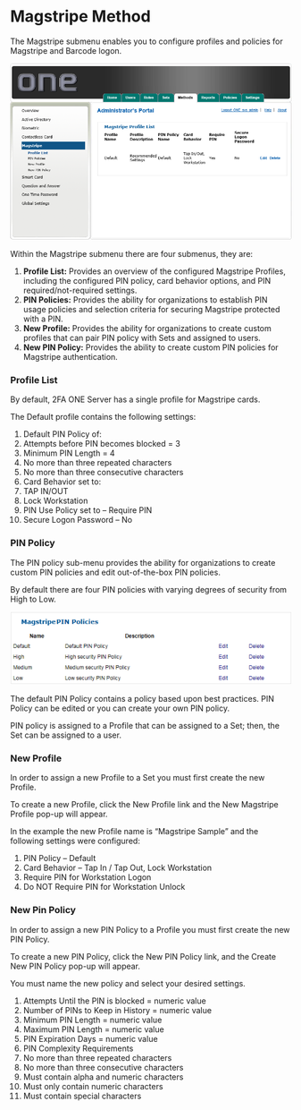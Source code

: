 # Magstripe Method

The Magstripe submenu enables you to configure profiles and policies for Magstripe and Barcode logon.

![Magstripe list](images/magstripeList.png)

Within the Magstripe submenu there are four submenus, they are:

1.	**Profile List:** Provides an overview of the configured Magstripe Profiles, including the configured PIN policy, card behavior options, and PIN required/not-required settings.
2.	**PIN Policies:** Provides the ability for organizations to establish PIN usage policies and selection criteria for securing Magstripe protected with a PIN.
3.	**New Profile:** Provides the ability for organizations to create custom profiles that can pair PIN policy with
Sets and assigned to users.
4.	**New PIN Policy:** Provides the ability to create custom PIN policies for Magstripe authentication.

### Profile List

By default, 2FA ONE Server has a single profile for Magstripe cards. 

The Default profile contains the following settings:

1.	Default PIN Policy of:
  2.	Attempts before PIN becomes blocked = 3
  3.	Minimum PIN Length = 4
  4.	No more than three repeated characters
  5.	No more than three consecutive characters
2.	Card Behavior set to:
  3.	TAP IN/OUT
  4.	Lock Workstation
3.	PIN Use Policy set to – Require PIN
4.	Secure Logon Password – No

### PIN Policy

The PIN policy sub-menu provides the ability for organizations to create custom PIN policies and edit out-of-the-box PIN policies. 

By default there are four PIN policies with varying degrees of security from High to Low. 

![Magstripe Pin Policies](images/magstripePinPolicies.png)

The default PIN Policy contains a policy based upon best practices. PIN Policy can be edited or you can create your own PIN policy. 

PIN policy is assigned to a Profile that can be assigned to a Set; then, the Set can be assigned to a user.


### New Profile

In order to assign a new Profile to a Set you must first create the new Profile. 

To create a new Profile, click the New Profile link and the New Magstripe Profile pop-up will appear. 

In the example the new Profile name is “Magstripe Sample” and the following settings were configured:

1.	PIN Policy – Default
2.	Card Behavior – Tap In / Tap Out, Lock Workstation
3.	Require PIN for Workstation Logon
4.	Do NOT Require PIN for Workstation Unlock

### New Pin Policy

In order to assign a new PIN Policy to a Profile you must first create the new PIN Policy. 

To create a new PIN Policy, click the New PIN Policy link, and the Create New PIN Policy pop-up will appear. 

You must name the new policy and select your desired settings.

1.	Attempts Until the PIN is blocked = numeric value
2.	Number of PINs to Keep in History = numeric value
3.	Minimum PIN Length = numeric value
4.	Maximum PIN Length = numeric value
5.	PIN Expiration Days = numeric value
6.	PIN Complexity Requirements
  7.	No more than three repeated characters
  8.	No more than three consecutive characters
  9.	Must contain alpha and numeric characters
  10.	Must only contain numeric characters
  11.	Must contain special characters
